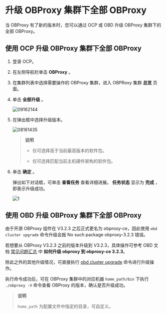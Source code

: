 # 升级 OBProxy 集群下全部 OBProxy

当 OBProxy 有了新的版本时，您可以通过 OCP 或 OBD 升级 OBProxy 集群下的全部 OBProxy。

## 使用 OCP 升级 OBProxy 集群下全部 OBProxy

1. 登录 OCP。

2. 在左侧导航栏单击 **OBProxy** 。

3. 在集群列表中选择需要操作的 OBProxy 集群，进入 OBPRoxy 集群 **总览** 页面。

4. 单击 **全部升级** 。

   ![09162144](http://icms-x-dita.oss-cn-zhangjiakou.aliyuncs.com/xdita-output/zh-CN/task15904357/images/p327469.png?Expires=7258125489&OSSAccessKeyId=LTAIJfoPL6wmrirR&Signature=%2FLaUwWqZSP9mNx3MLQNVonc5Q%2Bs%3D)

5. 在弹出框中选择升级版本。

   ![08161435](http://icms-x-dita.oss-cn-zhangjiakou.aliyuncs.com/xdita-output/zh-CN/task15904357/images/p304959.png?Expires=7258125489&OSSAccessKeyId=LTAIJfoPL6wmrirR&Signature=dKRjDeRwpo443bpg9efBEHpJhiQ%3D)

   > **说明**
   >
   > * 仅可选择高于当前最高版本的软件包。
   >
   > * 仅可选择匹配当前主机硬件架构的软件包。

6. 单击 **确定** 。

   弹出如下对话框，可单击 **查看任务** 查看详细进展。 **任务状态** 显示为 **完成** ，即表示升级成功。

   ![1](http://icms-x-dita.oss-cn-zhangjiakou.aliyuncs.com/xdita-output/zh-CN/task15904357/images/p352533.png?Expires=7258125489&OSSAccessKeyId=LTAIJfoPL6wmrirR&Signature=NoET03rcej2YWJADs13nuVWMj5I%3D)

## 使用 OBD 升级 OBProxy 集群下全部 OBProxy

由于开源 OBProxy 组件在 V3.2.3 之后正式更名为 obproxy-ce，因此使用 `obd cluster upgrade` 命令升级会报 No such package obproxy-3.2.3 错误。

若想要从 OBProxy V3.2.3 之前的版本升级到 V3.2.3，具体操作可参考 OBD 文档 [常见问题汇总](https://www.oceanbase.com/docs/community-obd-cn-1000000000050422) 中 **如何升级 obproxy 到 obproxy-ce 3.2.3**。

除此之外的其他升级情况，可直接执行 [obd cluster upgrade](https://www.oceanbase.com/docs/community-obd-cn-1000000000050428) 命令进行升级操作。

执行命令成功后，可在 OBProxy 集群中的对应机器 `home_path/bin` 下执行 `./obproxy -V` 命令查看 OBProxy 的版本，确认是否升级成功。

> **说明**
>
> `home_path` 为配置文件中指定的目录，可自定义。
